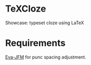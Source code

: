 # TeXCloze
Showcase: typeset cloze using LaTeX

# Requirements
[Eva-JFM](https://github.com/RadioNoiseE/Evangelion-JFM) for punc spacing adjustment.
